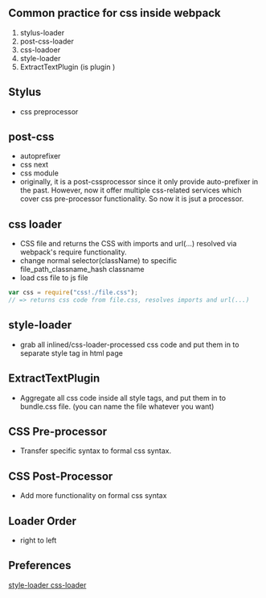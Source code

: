 ## Common practice for css inside webpack
1. stylus-loader
2. post-css-loader
3. css-loadoer
4. style-loader
5. ExtractTextPlugin (is plugin )

## Stylus
* css preprocessor

## post-css
* autoprefixer
* css next
* css module
* originally, it is a post-cssprocessor since it only provide auto-prefixer in the past. However, now it offer multiple css-related services which cover css pre-processor functionality. So now it is jsut a processor.

## css loader
* CSS file and returns the CSS with imports and url(...) resolved via webpack's require functionality.
* change normal selector(className) to specific file_path_classname_hash classname
* load css file to js file

```js
var css = require("css!./file.css");
// => returns css code from file.css, resolves imports and url(...)
```

## style-loader
* grab all inlined/css-loader-processed css code and put them in to separate style tag in html page

## ExtractTextPlugin
* Aggregate all css code inside all style tags, and put them in to bundle.css file. (you can name the file whatever you want)

## CSS Pre-processor
* Transfer specific syntax to formal css syntax.

## CSS Post-Processor
* Add more functionality on formal css syntax


## Loader Order
* right to left


## Preferences
[style-loader css-loader](https://stackoverflow.com/questions/34039826/webpack-style-loader-vs-css-loader)
